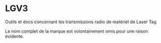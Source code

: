 # LGV3
Outils et docs concernant les transmissions radio de matériel de Laser Tag

Le nom complet de la marque est volontairement omis pour une raison évidente.
